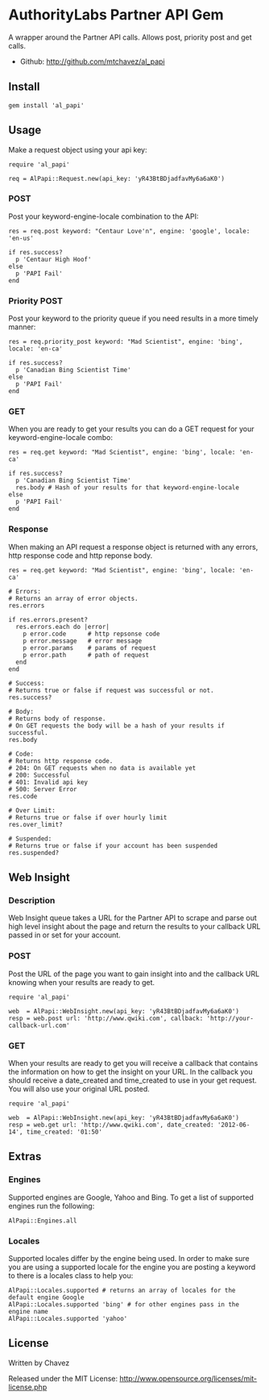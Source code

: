 AuthorityLabs Partner API Gem
=============================

A wrapper around the Partner API calls. Allows post, priority post and get calls.

* Github: http://github.com/mtchavez/al_papi

## Install

    gem install 'al_papi'

## Usage

Make a request object using your api key:

    require 'al_papi'

    req = AlPapi::Request.new(api_key: 'yR43BtBDjadfavMy6a6aK0')

### POST

Post your keyword-engine-locale combination to the API:

    res = req.post keyword: "Centaur Love'n", engine: 'google', locale: 'en-us'

    if res.success?
      p 'Centaur High Hoof'
    else
      p 'PAPI Fail'
    end

### Priority POST

Post your keyword to the priority queue if you need results in a more timely manner:

    res = req.priority_post keyword: "Mad Scientist", engine: 'bing', locale: 'en-ca'

    if res.success?
      p 'Canadian Bing Scientist Time'
    else
      p 'PAPI Fail'
    end

### GET

When you are ready to get your results you can do a GET request for your keyword-engine-locale combo:

    res = req.get keyword: "Mad Scientist", engine: 'bing', locale: 'en-ca'

    if res.success?
      p 'Canadian Bing Scientist Time'
      res.body # Hash of your results for that keyword-engine-locale
    else
      p 'PAPI Fail'
    end

### Response

When making an API request a response object is returned with any errors, http response code and http reponse body.

    res = req.get keyword: "Mad Scientist", engine: 'bing', locale: 'en-ca'

    # Errors:
    # Returns an array of error objects.
    res.errors

    if res.errors.present?
      res.errors.each do |error|
        p error.code      # http repsonse code
        p error.message   # error message
        p error.params    # params of request
        p error.path      # path of request
      end
    end

    # Success:
    # Returns true or false if request was successful or not.
    res.success?

    # Body:
    # Returns body of response.
    # On GET requests the body will be a hash of your results if successful.
    res.body

    # Code:
    # Returns http response code.
    # 204: On GET requests when no data is available yet
    # 200: Successful
    # 401: Invalid api key
    # 500: Server Error
    res.code

    # Over Limit:
    # Returns true or false if over hourly limit
    res.over_limit?

    # Suspended:
    # Returns true or false if your account has been suspended
    res.suspended?

## Web Insight

### Description

Web Insight queue takes a URL for the Partner API to scrape and parse out high level insight about the page
and return the results to your callback URL passed in or set for your account.

### POST

Post the URL of the page you want to gain insight into and the callback URL knowing when your results are
ready to get.

    require 'al_papi'

    web  = AlPapi::WebInsight.new(api_key: 'yR43BtBDjadfavMy6a6aK0')
    resp = web.post url: 'http://www.qwiki.com', callback: 'http://your-callback-url.com'

### GET

When your results are ready to get you will receive a callback that contains the information on how
to get the insight on your URL. In the callback you should receive a date_created and time_created to use
in your get request. You will also use your original URL posted.

    require 'al_papi'

    web  = AlPapi::WebInsight.new(api_key: 'yR43BtBDjadfavMy6a6aK0')
    resp = web.get url: 'http://www.qwiki.com', date_created: '2012-06-14', time_created: '01:50'

## Extras

### Engines

Supported engines are Google, Yahoo and Bing. To get a list of supported engines run the following:

    AlPapi::Engines.all

### Locales

Supported locales differ by the engine being used. In order to make sure you are using a supported locale
for the engine you are posting a keyword to there is a locales class to help you:

    AlPapi::Locales.supported # returns an array of locales for the default engine Google
    AlPapi::Locales.supported 'bing' # for other engines pass in the engine name
    AlPapi::Locales.supported 'yahoo'

## License

Written by Chavez

Released under the MIT License: http://www.opensource.org/licenses/mit-license.php
